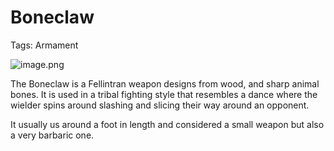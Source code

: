 # Boneclaw

Tags: Armament

![image.png](image%2024.png)

The Boneclaw is a Fellintran weapon designs from wood, and sharp animal bones. It is used in a tribal fighting style that resembles a dance where the wielder spins around slashing and slicing their way around an opponent.

It usually us around a foot in length and considered a small weapon but also a very barbaric one.